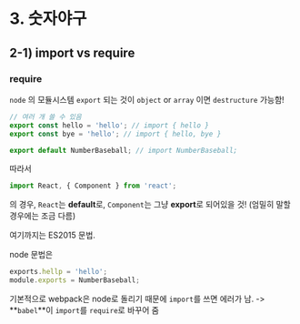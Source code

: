 # 3. 숫자야구

## 2-1) import vs require

### require

`node` 의 모듈시스템
`export` 되는 것이 `object` or `array` 이면 `destructure` 가능함!

```javascript
// 여러 개 쓸 수 있음
export const hello = 'hello'; // import { hello }
export const bye = 'hello'; // import { hello, bye }

export default NumberBaseball; // import NumberBaseball;
```

따라서

```javascript
import React, { Component } from 'react';
```

의 경우, `React`는 **default**로, `Component`는 그냥 **export**로 되어있을 것!
(엄밀히 말할 경우에는 조금 다름)

여기까지는 ES2015 문법.

node 문법은

```javascript
exports.hellp = 'hello';
module.exports = NumberBaseball;
```

기본적으로 webpack은 node로 돌리기 때문에 `import`를 쓰면 에러가 남.
-> **`babel`**이 `import`를 `require`로 바꾸어 줌
